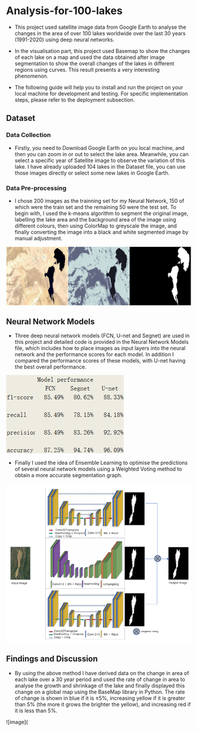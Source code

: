 # Analysis-for-100-lakes
* This project used satellite image data from Google Earth to analyse the changes in the area of over 100 lakes worldwide over the last 30 years (1991-2020) using deep neural networks.

* In the visualisation part, this project used Basemap to show the changes of each lake on a map and used the data obtained after image segmentation to show the overall changes of the lakes in different regions using curves. This result presents a very interesting phenomenon.

* The following guide will help you to install and run the project on your local machine for development and testing. For specific implementation steps, please refer to the deployment subsection.

## Dataset

### Data Collection
* Firstly, you need to Download Google Earth on you local machine, and then you can zoom in or out to select the lake area. Meanwhile, you can select a specific year of Satellite image to observe the variation of this lake. I have already uploaded 104 lakes in the Dataset file, you can use those images directly or select some new lakes in Google Earth.

### Data Pre-processing
* I chose 200 images as the trainning set for my Neural Network, 150 of which were the train set and the remaining 50 were the test set. To begin with, I used the k-means algorithm to segment the original image, labelling the lake area and the background area of the image using different colours, then using ColorMap to greyscale the image, and finally converting the image into a black and white segmented image by manual adjustment. 

![image](https://github.com/ChandlerGeng/Analysis-for-100-lakes/blob/main/data%26graph/Fig1.png)

## Neural Network Models
* Three deep neural network models (FCN, U-net and Segnet) are used in this project and detailed code is provided in the Neural Network Models file, which includes how to place images as input layers into the neural network and the performance scores for each model. In addition I compared the performance scores of these models, with U-net having the best overall performance.

![image](https://github.com/ChandlerGeng/Analysis-for-100-lakes/blob/main/data%26graph/model-performance.png)

* Finally I used the idea of Ensemble Learning to optimise the predictions of several neural network models using a Weighted Voting method to obtain a more accurate segmentation graph.

![image](https://github.com/ChandlerGeng/Analysis-for-100-lakes/blob/main/data%26graph/ensemble-new.png)

## Findings and Discussion
* By using the above method I have derived data on the change in area of each lake over a 30 year period and used the rate of change in area to analyse the growth and shrinkage of the lake and finally displayed this change on a global map using the BaseMap library in Python. The rate of change is shown in blue if it is ±5%, increasing yellow if it is greater than 5% (the more it grows the brighter the yellow), and increasing red if it is less than 5%.

![image](
